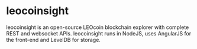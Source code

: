 # leocoinsight
leocoinsight is an open-source LEOcoin blockchain explorer with complete REST and websocket APIs. leocoinsight runs in NodeJS, uses AngularJS for the front-end and LevelDB for storage.
